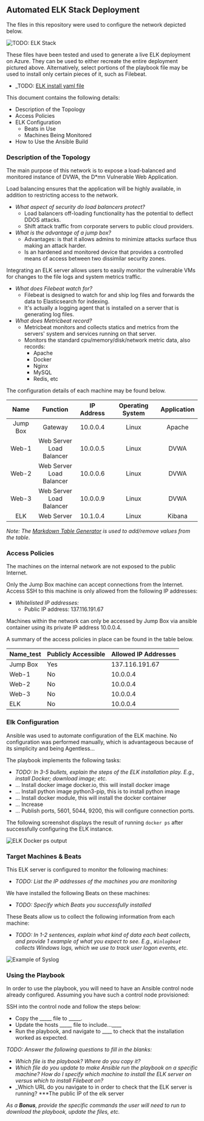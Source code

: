 ## Automated ELK Stack Deployment

The files in this repository were used to configure the network depicted below.

![TODO: ELK Stack](https://github.com/goosee007/CyberSecurity-XpreTech/blob/main/Images/Proj_Wk13_CloudELK.PNG)


These files have been tested and used to generate a live ELK deployment on Azure. They can be used to either recreate the entire deployment pictured above. Alternatively, select portions of the playbook file may be used to install only certain pieces of it, such as Filebeat.

  - _TODO: [ELK install yaml file](https://media.githubusercontent.com/media/goosee007/CyberSecurity-XpreTech/main/Ansible/install-elk.yml?token=ADA4W4VR5KS4PEEUSJQXHQK76KQIC)

This document contains the following details:
- Description of the Topology
- Access Policies
- ELK Configuration
  - Beats in Use
  - Machines Being Monitored
- How to Use the Ansible Build


### Description of the Topology

The main purpose of this network is to expose a load-balanced and monitored instance of DVWA, the D*mn Vulnerable Web Application.

Load balancing ensures that the application will be highly available, in addition to restricting access to the network.
- _What aspect of security do load balancers protect?_
	- Load balancers off-loading functionality has the potential to deflect DDOS attacks. 
	- Shift attack traffic from corporate servers to public cloud providers.
- _What is the advantage of a jump box?_
    - Advantages: is that it allows admins to minimize attacks surface thus making an attack harder. 
	- Is an hardened and monitored device that provides a controlled means of access between two dissimilar security zones.
		
Integrating an ELK server allows users to easily monitor the vulnerable VMs for changes to the file logs and system metrics traffic.
- *What does Filebeat watch for?*
    - Filebeat is designed to watch for and ship log files and forwards the data to Elasticsearch for indexing.
	- It's actually a logging agent that is installed on a server that is generating log files. 
- *What does Metricbeat record?*
	- Metricbeat monitors and collects statics and metrics from the servers' system and services running on that server. 
	- Monitors the standard cpu/memory/disk/network metric data, also records:
		- Apache
		- Docker
		- Nginx
		- MySQL
		- Redis, etc

The configuration details of each machine may be found below.


|   Name   |           Function          | IP Address | Operating System | Application |
|:--------:|:---------------------------:|:----------:|:----------------:|:-----------:|
| Jump Box |           Gateway           |  10.0.0.4  |       Linux      |    Apache   |
| Web-1    | Web Server<br>Load Balancer |  10.0.0.5  |       Linux      |     DVWA    |
| Web-2    | Web Server<br>Load Balancer |  10.0.0.6  |       Linux      |     DVWA    |
| Web-3    | Web Server<br>Load Balancer |  10.0.0.9  |       Linux      |     DVWA    |
| ELK      |         Web Server          |  10.1.0.4  |       Linux      |    Kibana   |

_Note: The [Markdown Table Generator](http://www.tablesgenerator.com/markdown_tables) is used to add/remove values from the table_.

### Access Policies

The machines on the internal network are not exposed to the public Internet. 

Only the Jump Box machine can accept connections from the Internet. Access SSH to this machine is only allowed from the following IP addresses:
- _Whitelisted IP addresses:_  
	- Public IP address: 	137.116.191.67 

Machines within the network can only be accessed by Jump Box via ansible container using its private IP address 10.0.0.4. 

A summary of the access policies in place can be found in the table below.

| Name_test | Publicly  Accessible | Allowed IP Addresses |
|-----------|----------------------|----------------------|
| Jump Box  |          Yes         |    137.116.191.67    |
| Web-1     |          No          |       10.0.0.4       |
| Web-2     |          No          |       10.0.0.4       |
| Web-3     |          No          |       10.0.0.4       |
| ELK       |          No          |       10.0.0.4       |


### Elk Configuration

Ansible was used to automate configuration of the ELK machine. No configuration was performed manually, which is advantageous because
of its simplicity and being Agentless...

The playbook implements the following tasks:  
- _TODO: In 3-5 bullets, explain the steps of the ELK installation play. E.g., install Docker; download image; etc._
- ... Install docker image docker.io, this will install docker image
- ... Install python image python3-pip, this is to install python image 
- ... Install docker module, this will install the docker container
- ... Increase 
- ... Publish ports, 5601, 5044, 9200, this will configure connection ports.

The following screenshot displays the result of running `docker ps` after successfully configuring the ELK instance.

![ELK Docker ps output](https://github.com/goosee007/CyberSecurity-XpreTech/blob/main/Images/ELK_Output.png)

### Target Machines & Beats
This ELK server is configured to monitor the following machines:
- _TODO: List the IP addresses of the machines you are monitoring_

We have installed the following Beats on these machines:
- _TODO: Specify which Beats you successfully installed_

These Beats allow us to collect the following information from each machine:
- _TODO: In 1-2 sentences, explain what kind of data each beat collects, and provide 1 example of what you expect to see. E.g., `Winlogbeat` collects Windows logs, which we use to track user logon events, etc._

![Example of Syslog](https://github.com/goosee007/CyberSecurity-XpreTech/blob/main/Images/Filebeat_System%20Syslog%20dashboard%20ECS.png)


### Using the Playbook
In order to use the playbook, you will need to have an Ansible control node already configured. Assuming you have such a control node provisioned: 

SSH into the control node and follow the steps below:
- Copy the _____ file to _____.
- Update the hosts _____ file to include...____
- Run the playbook, and navigate to ____ to check that the installation worked as expected.

_TODO: Answer the following questions to fill in the blanks:_
- _Which file is the playbook? Where do you copy it?_
- _Which file do you update to make Ansible run the playbook on a specific machine? How do I specify which machine to install the ELK server on versus which to install Filebeat on?_
- _Which URL do you navigate to in order to check that the ELK server is running? ***The public IP of the elk server

_As a **Bonus**, provide the specific commands the user will need to run to download the playbook, update the files, etc._

